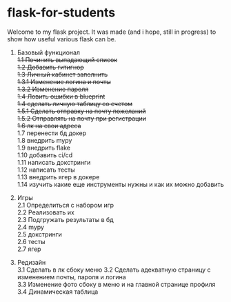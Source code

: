 # flask-for-students
Welcome to my flask project.
It was made (and i hope, still in progress) to show how useful various flask can be.

1. Базовый функционал  
~~1.1 Починить выпадающий список~~  
~~1.2 Добавить гитигнор~~  
~~1.3 Личный кабинет заполнить~~   
~~1.3.1 Изменение логина и почты~~  
~~1.3.2 Изменение пароля~~  
~~1.4 Ловить ошибки в blueprint~~  
~~1.4 сделать личную таблицу со счетом~~  
~~1.5.1 Сделать отправку на почту пожеланий~~  
~~1.5.2 Отправлять на почту при регистрации~~  
~~1.6 лк на свои адреса~~  
1.7 перенести бд докер  
1.8 внедрить mypy  
1.9 внедрить flake  
1.10 добавить ci/cd  
1.11 написать докстринги  
1.12 написать тесты  
1.13 внедрить ягер в докере  
1.14 изучить какие еще инструменты нужны и как их можно добавить  

2. Игры  
2.1 Определиться с набором игр  
2.2 Реализовать их  
2.3 Подгружать результаты в бд  
2.4 mypy  
2.5 докстринги  
2.6 тесты  
2.7 ягер

3. Редизайн  
3.1 Сделать в лк сбоку меню
3.2 Сделать адекватную страницу с изменением почты, пароля и логина  
3.3 Изменение фото сбоку в меню и на главной странице профиля    
3.4 Динамическая таблица
